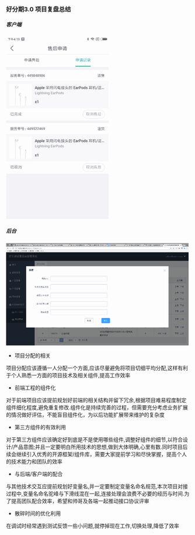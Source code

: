 ### 好分期3.0 项目复盘总结
##### 客户端
![0](1901.gif)
##### 后台
![0](1902.gif)

* 项目分配的相关

​项目分配应该遵循一人分配一个方面,应该尽量避免将项目切细平均分配,这样有利于个人熟悉一方面的项目技术及相关组件,提高工作效率

* 前端工程的组件化

对于前端项目应该提前规划好前端的相关结构并留下冗余,根据项目难易程度制定组件细化程度,避免重复修改.组件化是持续完善的过程，但需要充分考虑业务扩展的情况做好评估，不能盲目组件化，为以后功能扩展带来维护的复杂度


* 第三方组件的有效利用

对于第三方组件应该确定好到底是不是使用哪些组件,调整好组件的细节,以符合设计/产品意图;并且一定要明白所用技术的思想,做到大体明确,心里有数.同时项目后续会继续引入优秀的开源框架/组件库，需要大家提前学习和尽快掌握，提高个人的技术能力和团队的效率

 
* 与后端/客户端的配合

与其他技术交互应提前规划好变量名,并一定要制定变量名命名规范,本次项目对接过程中,变量名命名驼峰与下滑线混在一起,连接处理会浪费不必要的经历与时间.为了提高团队配合效率，希望和帅哥及各端一起推动接口协议评审

* 散碎时间的优化利用

在调试时经常遇到测试反馈一些小问题,就停掉现在工作,切换处理,降低了效率